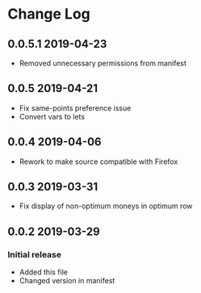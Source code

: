 # Change Log

## 0.0.5.1 2019-04-23
- Removed unnecessary permissions from manifest

## 0.0.5 2019-04-21
- Fix same-points preference issue
- Convert vars to lets

## 0.0.4 2019-04-06
- Rework to make source compatible with Firefox

## 0.0.3 2019-03-31
- Fix display of non-optimum moneys in optimum row

## 0.0.2 2019-03-29
### Initial release
- Added this file
- Changed version in manifest
